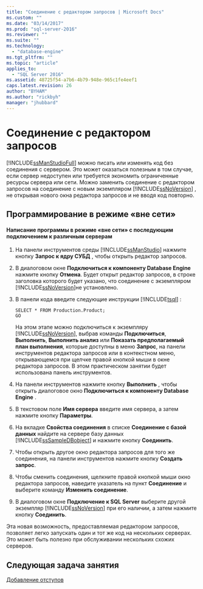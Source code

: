 ```yaml
---
title: "Соединение с редактором запросов | Microsoft Docs"
ms.custom: ""
ms.date: "03/14/2017"
ms.prod: "sql-server-2016"
ms.reviewer: ""
ms.suite: ""
ms.technology: 
  - "database-engine"
ms.tgt_pltfrm: ""
ms.topic: "article"
applies_to: 
  - "SQL Server 2016"
ms.assetid: 48725f54-a7b6-4b79-948e-965c1fe4eef1
caps.latest.revision: 26
author: "BYHAM"
ms.author: "rickbyh"
manager: "jhubbard"
---
```

# Соединение с редактором запросов
[!INCLUDE[ssManStudioFull](../../includes/ssmanstudiofull-md.md)] можно писать или изменять код без соединения с сервером. Это может оказаться полезным в том случае, если сервер недоступен или требуется экономить ограниченные ресурсы сервера или сети. Можно заменить соединение с редактором запросов на соединение с новым экземпляром [!INCLUDE[ssNoVersion](../../includes/ssnoversion-md.md)] , не открывая нового окна редактора запросов и не вводя код повторно.  
  
## Программирование в режиме «вне сети»  
  
#### Написание программы в режиме «вне сети» с последующим подключением к различным серверам  
  
1.  На панели инструментов среды [!INCLUDE[ssManStudio](../../includes/ssmanstudio-md.md)] нажмите кнопку **Запрос к ядру СУБД** , чтобы открыть редактор запросов.  
  
2.  В диалоговом окне **Подключиться к компоненту Database Engine** нажмите кнопку **Отмена**. Будет открыт редактор запросов, в строке заголовка которого будет указано, что соединение с экземпляром [!INCLUDE[ssNoVersion](../../includes/ssnoversion-md.md)]не установлено.  
  
3.  В панели кода введите следующие инструкции [!INCLUDE[tsql](../../includes/tsql-md.md)] :  
  
    ```  
    SELECT * FROM Production.Product;  
    GO  
    ```  
  
    На этом этапе можно подключиться к экземпляру [!INCLUDE[ssNoVersion](../../includes/ssnoversion-md.md)], выбрав команды **Подключиться**, **Выполнить**, **Выполнить анализ** или **Показать предполагаемый план выполнения**, которые доступны в меню **Запрос**, на панели инструментов редактора запросов или в контекстном меню, открывающемся при щелчке правой кнопкой мыши в окне редактора запросов. В этом практическом занятии будет использована панель инструментов.  
  
4.  На панели инструментов нажмите кнопку **Выполнить** , чтобы открыть диалоговое окно **Подключиться к компоненту Database Engine** .  
  
5.  В текстовом поле **Имя сервера** введите имя сервера, а затем нажмите кнопку **Параметры**.  
  
6.  На вкладке **Свойства соединения** в списке **Соединение с базой данных** найдите на сервере базу данных [!INCLUDE[ssSampleDBobject](../../includes/sssampledbobject-md.md)] и нажмите кнопку **Соединить**.  
  
7.  Чтобы открыть другое окно редактора запросов для того же соединения, на панели инструментов нажмите кнопку **Создать запрос**.  
  
8.  Чтобы сменить соединения, щелкните правой кнопкой мыши окно редактора запросов, наведите указатель на пункт **Соединение** и выберите команду **Изменить соединение**.  
  
9. В диалоговом окне **Подключение к SQL Server** выберите другой экземпляр [!INCLUDE[ssNoVersion](../../includes/ssnoversion-md.md)] при его наличии, а затем нажмите кнопку **Соединить**.  
  
Эта новая возможность, предоставляемая редактором запросов, позволяет легко запускать один и тот же код на нескольких серверах. Это может быть полезно при обслуживании нескольких схожих серверов.  
  
## Следующая задача занятия  
[Добавление отступов](../../tools/sql-server-management-studio/adding-indentation.md)  
  
  
  
